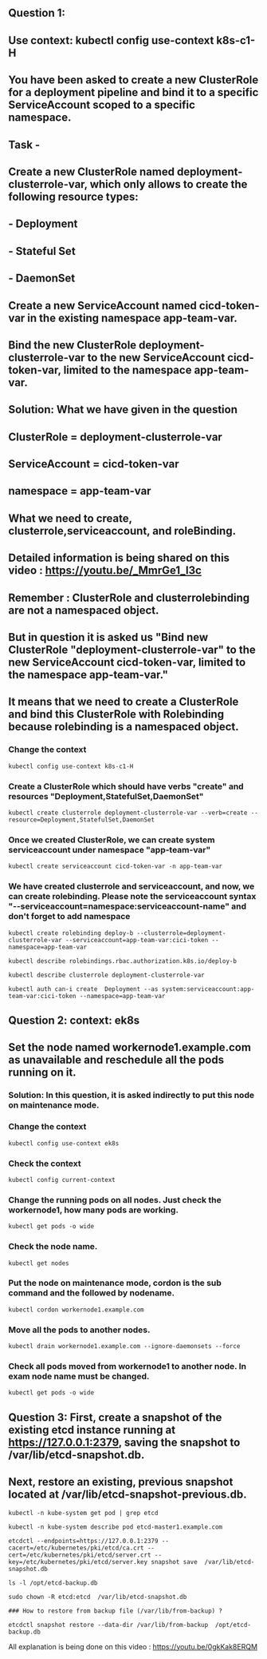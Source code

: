## Question 1: 

## Use context: kubectl config use-context k8s-c1-H

## You have been asked to create a new ClusterRole for a deployment pipeline and bind it to a specific ServiceAccount scoped to a specific namespace.

## Task -
## Create a new ClusterRole named deployment-clusterrole-var, which only allows to create the following resource types:
##  - Deployment
##  - Stateful Set
##  - DaemonSet
## Create a new ServiceAccount named cicd-token-var in the existing namespace app-team-var.
## Bind the new ClusterRole deployment-clusterrole-var to the new ServiceAccount cicd-token-var, limited to the namespace app-team-var.

## Solution: What we have given in the question
## ClusterRole = deployment-clusterrole-var
## ServiceAccount = cicd-token-var
## namespace = app-team-var
## What we need to create, clusterrole,serviceaccount, and roleBinding.
## Detailed information is being shared on this video : https://youtu.be/_MmrGe1_l3c
##  Remember : ClusterRole and clusterrolebinding are not a namespaced object.
## But in question it is asked us "Bind new ClusterRole "deployment-clusterrole-var" to the new ServiceAccount cicd-token-var, limited to the namespace app-team-var."
## It means that we need to create a ClusterRole and bind this ClusterRole with Rolebinding because rolebinding is a namespaced object.

### Change the context
```
kubectl config use-context k8s-c1-H
```
### Create a ClusterRole which should have verbs "create" and resources "Deployment,StatefulSet,DaemonSet"
```
kubectl create clusterrole deployment-clusterrole-var --verb=create --resource=Deployment,StatefulSet,DaemonSet

```
### Once we created ClusterRole, we can create system serviceaccount under namespace "app-team-var"
```
kubectl create serviceaccount cicd-token-var -n app-team-var

```
### We have created clusterrole and serviceaccount, and now, we can create rolebinding. Please note the serviceaccount syntax "--serviceaccount=namespace:serviceaccount-name" and don't forget to add namespace
```
kubectl create rolebinding deploy-b --clusterrole=deployment-clusterrole-var --serviceaccount=app-team-var:cici-token --namespace=app-team-var

```
```
kubectl describe rolebindings.rbac.authorization.k8s.io/deploy-b

```
```
kubectl describe clusterrole deployment-clusterrole-var

```
```
kubectl auth can-i create  Deployment --as system:serviceaccount:app-team-var:cici-token --namespace=app-team-var

```


## Question 2: context: ek8s

## Set the node named workernode1.example.com as unavailable and reschedule all the pods running on it.


### Solution: In this question, it is asked indirectly to put this node on maintenance mode. 
### Change the context
```
kubectl config use-context ek8s
```
### Check the context
```
kubectl config current-context
```
### Change the running pods on all nodes. Just check the workernode1, how many pods are working. 
```
kubectl get pods -o wide
```
### Check the node name.
```
kubectl get nodes
```
### Put the node on maintenance mode, cordon is the sub command and the followed by nodename.
```
kubectl cordon workernode1.example.com
```
### Move all the pods to another nodes. 
```
kubectl drain workernode1.example.com --ignore-daemonsets --force
```

### Check all pods moved from workernode1 to another node. In exam node name must be changed.
```
kubectl get pods -o wide
```

## Question 3: First, create a snapshot of the existing etcd instance running at https://127.0.0.1:2379, saving the snapshot to /var/lib/etcd-snapshot.db.
## Next, restore an existing, previous snapshot located at /var/lib/etcd-snapshot-previous.db.

```
kubectl -n kube-system get pod | grep etcd
```
```
kubectl -n kube-system describe pod etcd-master1.example.com

```
```
etcdctl --endpoints=https://127.0.0.1:2379 --cacert=/etc/kubernetes/pki/etcd/ca.crt --cert=/etc/kubernetes/pki/etcd/server.crt --key=/etc/kubernetes/pki/etcd/server.key snapshot save  /var/lib/etcd-snapshot.db

```
```
ls -l /opt/etcd-backup.db

```
```
sudo chown -R etcd:etcd  /var/lib/etcd-snapshot.db
```

```
### How to restore from backup file (/var/lib/from-backup) ?

```
```
etcdctl snapshot restore --data-dir /var/lib/from-backup  /opt/etcd-backup.db 

```

All explanation is being done on this video : https://youtu.be/0gkKak8ERQM
